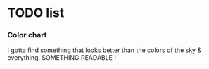 # TODO list

### Color chart
I gotta find something that looks better than the colors of the sky & everything, SOMETHING READABLE !